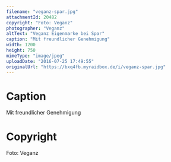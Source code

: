 ```yaml
---
filename: "veganz-spar.jpg"
attachmentId: 20482
copyright: "Foto: Veganz"
photographer: "Veganz"
altText: "Veganz Eigenmarke bei Spar"
caption: "Mit freundlicher Genehmigung"
width: 1200
height: 750
mimeType: "image/jpeg"
uploadDate: "2016-07-25 17:49:55"
originalUrl: "https://bxq4fb.myraidbox.de/i/veganz-spar.jpg"
---
```


# Caption

Mit freundlicher Genehmigung

# Copyright

Foto: Veganz
